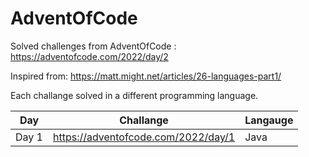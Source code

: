 # AdventOfCode
Solved challenges from AdventOfCode : https://adventofcode.com/2022/day/2  

Inspired from: https://matt.might.net/articles/26-languages-part1/  

Each challange solved in a different programming language.

|Day|Challange|Langauge|
|-----|-------------------------------------|------|
|Day 1| https://adventofcode.com/2022/day/1 | Java |
